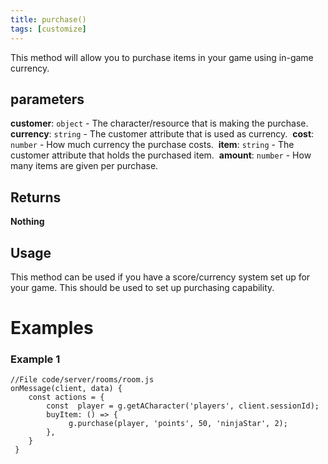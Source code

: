 ```yaml
---
title: purchase()
tags: [customize]
---
```

This method will allow you to purchase items in your game using in-game currency.
## parameters
**customer**: `object` - The character/resource that is making the purchase.
​
**currency**: `string` - The customer attribute that is used as currency.
​
**cost**: `number` - How much currency the purchase costs.
​
**item**: `string` - The customer attribute that holds the purchased item.
​
**amount**: `number` - How many items are given per purchase.
## Returns
**Nothing**
## Usage
This method can be used if you have a score/currency system set up for your game. This should be used to set up purchasing capability.
# Examples
### Example 1
```
//File code/server/rooms/room.js
onMessage(client, data) {
	const actions = {
		const  player = g.getACharacter('players', client.sessionId);
		buyItem: () => {
	         g.purchase(player, 'points', 50, 'ninjaStar', 2);
	    },
	}
 }
```
